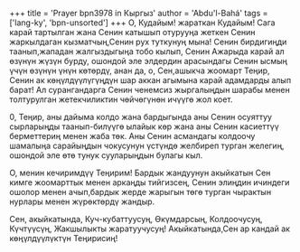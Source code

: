 +++
title = 'Prayer bpn3978 in Кыргыз'
author = 'Abdu'l-Bahá'
tags = ['lang-ky', 'bpn-unsorted']
+++
О, Кудайым! жараткан Кудайым! Сага карай тартылган жана Сенин катышып отурууңа жеткен Сенин жаркылдаган кызматчың,Сенин рух туткунуң мына! Сенин бирдигиңди таанып,жападан жалгыздыгыңа тобо кылып, Сенин Ажарыда карай ал өзүнүн жүзүн бурду, ошондой эле элдердин арасындагы Сенин ысмың үчүн өзүнүн үнүн көтөрдү, анан да, о, Сен,ашыкча жоомарт Теңир, Сенин ак көңүлдүүлүгүңдүн шар аккан агымына карай адамдарды алып барат! Ал сурангандарга Сенин ченемсиз жыргалыңдын шарабы менен толтурулган жетекчиликтин чөйчөгүнөн ичүүгө жол коет.

0, Теңир, аны дайыма колдо жана бардыгында аны Сенин осуяттуу сырларыңды таанып-билүүгө ылайык көр жана аны Сенин касиеттүү берметтериң менен жаба төк. Аны Сенин асмандагы колдоочу шамалыңа сарайыңдын чокусунун үстүндө желбиреп турган желегиң, ошондой эле өтө тунук сууларыңдын булагы кыл.

О, менин кечиримдүү Теңирим! Бардык жандуунун акыйкатын Сен кимге жоомарттык менен аркаңды тийгизсең, Сенин элиңдин ичиндеги ошолор менен ачып,бардык жерде жарыгын төгө турган чырактын нурлары менен жүрөктөрдү жандыр.

Сен, акыйкатында, Куч-кубаттуусуң, Өкүмдарсың, Колдоочусуң, Күчтүүсүң, Жакшылыкты жаратуучусуң! Акыйкатында,Сен ар кандай ак көңүлдүүлүктүн Теңирисиң!
